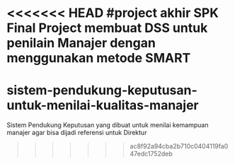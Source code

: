 <<<<<<< HEAD
#project akhir SPK
Final Project membuat DSS untuk penilain Manajer dengan menggunakan metode SMART
=======
# sistem-pendukung-keputusan-untuk-menilai-kualitas-manajer
Sistem Pendukung Keputusan yang dibuat untuk menilai kemampuan manajer agar bisa dijadi referensi untuk Direktur
>>>>>>> ac8f92a94cba2b710c0404119fa047edc1752deb
